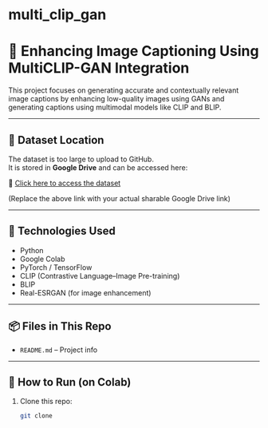 # multi_clip_gan
# 🧠 Enhancing Image Captioning Using MultiCLIP-GAN Integration

This project focuses on generating accurate and contextually relevant image captions by enhancing low-quality images using GANs and generating captions using multimodal models like CLIP and BLIP.

---

## 📁 Dataset Location

The dataset is too large to upload to GitHub.  
It is stored in **Google Drive** and can be accessed here:

🔗 [Click here to access the dataset](https://drive.google.com/your-dataset-link)

(Replace the above link with your actual sharable Google Drive link)

---

## 🚀 Technologies Used

- Python
- Google Colab
- PyTorch / TensorFlow
- CLIP (Contrastive Language–Image Pre-training)
- BLIP
- Real-ESRGAN (for image enhancement)

---

## 📦 Files in This Repo

- `README.md` – Project info

---

## 🔧 How to Run (on Colab)

1. Clone this repo:
   ```bash
   git clone 
